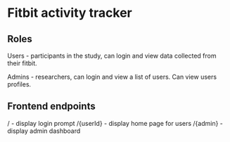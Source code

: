 # Fitbit activity tracker

## Roles

Users - participants in the study, can login and view data collected from their fitbit.

Admins - researchers, can login and view a list of users. Can view users profiles.

## Frontend endpoints

/ - display login prompt
/{userId} - display home page for users
/{admin} - display admin dashboard
